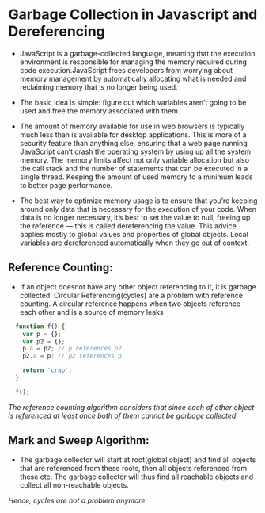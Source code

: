 # Garbage Collection in Javascript and Dereferencing

  * JavaScript is a garbage-collected language, meaning that the execution environment is responsible for managing the memory required during code execution.JavaScript frees developers from worrying about memory management by automatically allocating what is needed and reclaiming memory that is no longer being used.

  * The basic idea is simple: figure out which variables aren’t going to be used and free the memory associated with them.

  * The amount of memory available for use in web browsers is typically much less than is available for desktop applications. This is more of a security feature than anything else, ensuring that a web page running JavaScript can’t crash the operating system by using up all the system memory. The memory limits affect not only variable allocation but also the call stack and the number of statements that can be executed in a single thread. Keeping the amount of used memory to a minimum leads to better page performance. 
  * The best way to optimize memory usage is to ensure that you’re keeping around only data that is necessary for the execution of your code. When data is no longer necessary, it’s best to set the value to null, freeing up the reference — this is called dereferencing the value. This advice applies mostly to global values and properties of global objects. Local variables are dereferenced automatically when they go out of context.

## Reference Counting: 
  * If an object  doesnot have any other object referencing to it, it is garbage collected. Circular Referencing(cycles) are a problem with reference counting. A circular reference happens when two objects reference each other and is a source of memory leaks

```javascript 
  function f() {
    var p = {};
    var p2 = {};
    p.a = p2; // p references p2
    p2.a = p; // p2 references p

    return 'crap';  
  }

  f();
```
*The reference counting algorithm considers that since each of other object is referenced at least once both of them cannot be garbage collected*

## Mark and Sweep Algorithm:

  * The garbage collector will start at root(global object) and find all objects that are referenced from these roots, then all objects referenced from these etc. The garbage collector will thus find all reachable objects and collect all non-reachable objects. 

  *Hence, cycles are not a problem anymore*
  

